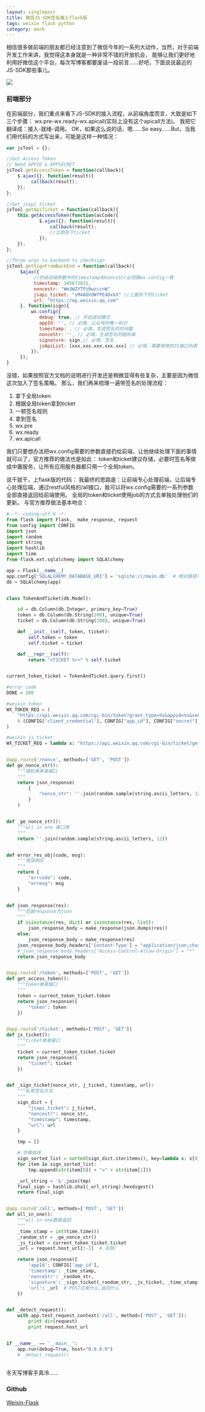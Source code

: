 ```yaml
---
layout: singlepost
title: 微信JS-SDK签名接入flask版
tags: weixin flask python
category: work
---
```


相信很多做前端的朋友都已经注意到了微信今年的一系列大动作，当然，对于前端开发工作来讲，我觉得这本身就是一种非常不错的开放机会，
能够让我们更好地利用好微信这个平台，每次写博客都要废话一段前言......好吧，下面说说最近的JS-SDK那些事儿。

![](/assets/blog-images/2015-2-1-flaskweixin/jssdk.png)

<!-- more -->

### 前端部分

在前端部分，我们重点来看下JS-SDK的接入流程，从前端角度而言，大致是如下三个步骤：
wx.pre-wx.ready-wx.apicall(实际上没有这个apicall方法)。
我把它翻译成：接入-就绪-调用。
OK，如果这么说的话，嗯......So easy......But，当我们用代码的方式写出来，可能是这样一种情况：

```javascript
var jsTool = {};

//Get Access Token
// Need APPID & APPSECRET
jsTool.getAccessToken = function(callback){
    $.ajax({}, function(result){
         callback(result);
    });
};

//Get jsapi_ticket
jsTool.getApiTicket = function(callback){
    this.getAccessToken(function(acCode){
            $.ajax({}, function(result){
                callback(result);
                //立即存下ticket
            });
    });
};

//Throw args to backend to checksign
jsTool.getSignFromBackEnd = function(callback){
     $ajax({
          //扔给后端参数中的timestamp和nonceStr必须跟wx.config一致
          timestamp: 145672831,
          noncestr: "Wm3WZYTPz0wzccnW"
          jsapi_ticket: "sM4AOVdWfPE4DxkX" //上面存下的ticket
          url: "https://mp.weixin.qq.com"
     }, function(sign){
         wx.config({
            debug: true, // 开启调试模式
            appId: '', // 必填，公众号的唯一标识
            timestamp: , // 必填，生成签名的时间戳
            nonceStr: '', // 必填，生成签名的随机串
            signature: sign,// 必填，签名
            jsApiList: [xxx,xxx,xxx,xxx,xxx] // 必填，需要使用的JS接口列表
         });
     });
}
```

没错，如果按照官方文档的说明进行开发还是稍微显得有些复杂，主要是因为微信这次加入了签名策略。
那么，我们再来梳理一遍带签名的处理流程：

1. 拿下全局token
2. 根据全局token拿到ticket
3. 一顿签名规则
4. 拿到签名
5. wx.pre
6. wx.ready
7. wx.apicall

我们只要想办法把wx.config需要的参数直接扔给前端，让他继续处理下面的事情就可以了，官方推荐的做法也是如此：
token和ticket建议存储，必要时签名等做成中置服务，让所有应用服务器都只用一个全局token。

说干就干，上flask版的代码：
我最终的思路是：让前端专心处理前端，让后端专心处理后端，通过restful风格的/all接口，我可以将wx.config需要的一系列参数全部直接返回给前端使用。
全局的token和ticket使用job的方式去单独处理他们的更新。
与官方推荐做法基本吻合：

```python
# -*- coding:utf-8 -*-
from flask import Flask,  make_response, request
from config import CONFIG
import json
import random
import string
import hashlib
import time
from flask.ext.sqlalchemy import SQLAlchemy

app = Flask(__name__)
app.config['SQLALCHEMY_DATABASE_URI'] = 'sqlite:///main.db'  # 相对路径写法
db = SQLAlchemy(app)


class TokenAndTicket(db.Model):

    id = db.Column(db.Integer, primary_key=True)
    token = db.Column(db.String(200), unique=True)
    ticket = db.Column(db.String(200), unique=True)

    def __init__(self, token, ticket):
        self.token = token
        self.ticket = ticket

    def __repr__(self):
        return "<TICKET %r>" % self.ticket


current_token_ticket = TokenAndTicket.query.first()

#error code
DONE = 200

#weixin token
WX_TOKEN_REQ = (
    "https://api.weixin.qq.com/cgi-bin/token?grant_type=%s&appid=%s&secret=%s"
    % (CONFIG['client_credential'], CONFIG["app_id"], CONFIG["secret"])
)

#weixin js_ticket
WX_TICKET_REQ = lambda x: "https://api.weixin.qq.com/cgi-bin/ticket/getticket?access_token=%s&type=jsapi" % x


@app.route('/nonce', methods=['GET', 'POST'])
def ge_nonce_str():
    """随机串单拿接口
    """
    return json_response(
        {
            "nonce_str": ''.join(random.sample(string.ascii_letters, 12))
        }
    )


def _ge_nonce_str():
    """all in one 接口用
    """
    return ''.join(random.sample(string.ascii_letters, 12))


def error_res_obj(code, msg):
    """错误响应
    """
    return {
        "errcode": code,
        "errmsg": msg
    }


def json_response(res):
    """包装response为json
    """
    if isinstance(res, dict) or isinstance(res, list):
        json_response_body = make_response(json.dumps(res))
    else:
        json_response_body = make_response(res)
    json_response_body.headers['Content-Type'] = "application/json;charset=UTF-8"  # 设置
    # json_response_body.headers['Access-Control-Allow-Origin'] = "*"  # 跨域
    return json_response_body


@app.route('/token', methods=['POST', 'GET'])
def get_access_token():
    """token单拿接口
    """
    token = current_token_ticket.token
    return json_response({
        "token": token
    })


@app.route('/ticket', methods=['POST', 'GET'])
def js_ticket():
    """ticket单拿接口
    """
    ticket = current_token_ticket.ticket
    return json_response({
        "ticket": ticket
    })


def _sign_ticket(nonce_str, j_ticket, timestamp, url):
    """私有签名方法
    """
    sign_dict = {
        "jsapi_ticket": j_ticket,
        "noncestr": nonce_str,
        "timestamp": timestamp,
        "url": url
    }

    tmp = []

    # 字典排序
    sign_sorted_list = sorted(sign_dict.iteritems(), key=lambda x: x[0], reverse=False)
    for item in sign_sorted_list:
        tmp.append(str(item[0]) + "=" + str(item[1]))

    _url_string = '&'.join(tmp)
    final_sign = hashlib.sha1(_url_string).hexdigest()
    return final_sign


@app.route('/all', methods=['POST', 'GET'])
def all_in_one():
    """all in one数据返回
    """
    _time_stamp = int(time.time())
    _random_str = _ge_nonce_str()
    _js_ticket = current_token_ticket.ticket
    _url = request.host_url[:-1]  # 去除/

    return json_response({
        'appId': CONFIG['app_id'],
        'timestamp': _time_stamp,
        'nonceStr': _random_str,
        'signature': _sign_ticket(_random_str, _js_ticket, _time_stamp, _url),
        'url': _url  # POST过来什么,返回什么
    })


def _detect_request():
    with app.test_request_context('/all', method=['POST', 'GET']):
        print dir(request)
        print request.host_url


if __name__ == '__main__':
    app.run(debug=True, host="0.0.0.0")
    # _detect_request()
    
```

冬天写博客手真冷......

### Github

[Weixin-Flask](https://github.com/qddegtya/Weixin-Flask)

